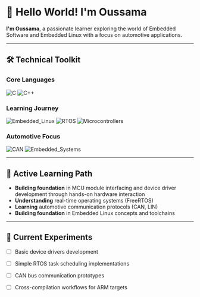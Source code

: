  # 👋 Hello World! I'm Oussama 

**I'm Oussama**, a passionate learner exploring the world of Embedded Software and Embedded Linux with a focus on automotive applications.

---

## 🛠️ Technical Toolkit

### **Core Languages**
![C](https://img.shields.io/badge/C-00599C?style=for-the-badge&logo=c&logoColor=white)
![C++](https://img.shields.io/badge/C%2B%2B-00599C?style=for-the-badge&logo=c%2B%2B&logoColor=white)

### **Learning Journey**
![Embedded_Linux](https://img.shields.io/badge/Learning-Embedded_Linux-FCC624?style=for-the-badge&logo=linux&logoColor=black)
![RTOS](https://img.shields.io/badge/Exploring-RTOS-4B0082?style=for-the-badge)
![Microcontrollers](https://img.shields.io/badge/ARM_Cortex_M-0091BD?style=for-the-badge&logo=arm&logoColor=white)

### **Automotive Focus**
![CAN](https://img.shields.io/badge/CAN_Bus-FF6F61?style=for-the-badge&logo=car&logoColor=white)
![Embedded_Systems](https://img.shields.io/badge/Embedded_Systems-FFC300?style=for-the-badge&logo=chip&logoColor=black)

---

## 📖 Active Learning Path

- **Building foundation** in MCU module interfacing and device driver development through hands-on hardware interaction
- **Understanding** real-time operating systems (FreeRTOS)
- **Learning** automotive communication protocols (CAN, LIN)
- **Building foundation** in Embedded Linux concepts and toolchains

---

## 🔭 Current Experiments

- [ ] Basic device drivers development
- [ ] Simple RTOS task scheduling implementations
- [ ] CAN bus communication prototypes
- [ ] Cross-compilation workflows for ARM targets


 

 
